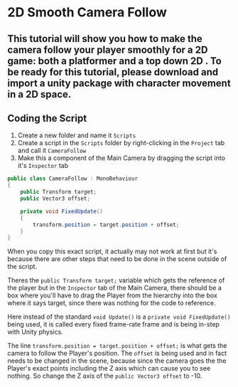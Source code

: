 # 2D Smooth Camera Follow 
## This tutorial will show you how to make the camera follow your player smoothly for a 2D game: both a platformer and a top down 2D . To be ready for this tutorial, please download and import a unity package with character movement in a 2D space.
## Coding the Script
1. Create a new folder and name it ``Scripts``
2. Create a script in the ``Scripts`` folder by right-clicking in the ``Project`` tab and call it ``CameraFollow``
3. Make this a component of the Main Camera by dragging the script into it's ``Inspector`` tab

```c#
public class CameraFollow : MonoBehaviour
{
    public Transform target;
    public Vector3 offset;

    private void FixedUpdate()
    {
        transform.position = target.position + offset;
    }
}
```
When you copy this exact script, it actually may not work at first but it's because there are other steps that need to be done in the scene outside of the script.

Theres the ``public Transform target;`` variable which gets the reference of the player but in the ``Inspector`` tab of the Main Camera, there should be a box where you'll have to drag the Player from the hierarchy into the box where it says target, since there was nothing for the code to reference.

Here instead of the standard ``void Update()`` is a ``private void FixedUpdate()`` being used, it is called every fixed frame-rate frame and is being in-step with Unity physics.

The line ``transform.position = target.position + offset;`` is what gets the camera to follow the Player's position.
The ``offset`` is being used and in fact needs to be changed in the scene, because since the camera goes the the Player's exact points including the Z axis which can cause you to see nothing.
So change the Z axis of the ``public Vector3 offset`` to -10.


 

